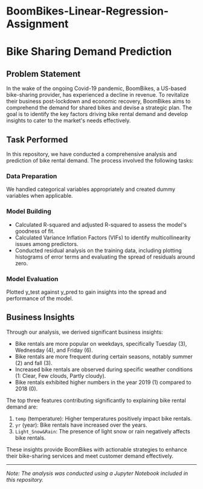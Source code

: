 # BoomBikes-Linear-Regression-Assignment

# Bike Sharing Demand Prediction

## Problem Statement

In the wake of the ongoing Covid-19 pandemic, BoomBikes, a US-based bike-sharing provider, has experienced a decline in revenue. To revitalize their business post-lockdown and economic recovery, BoomBikes aims to comprehend the demand for shared bikes and devise a strategic plan. The goal is to identify the key factors driving bike rental demand and develop insights to cater to the market's needs effectively.

## Task Performed

In this repository, we have conducted a comprehensive analysis and prediction of bike rental demand. The process involved the following tasks:

### Data Preparation

We handled categorical variables appropriately and created dummy variables when applicable.

### Model Building

- Calculated R-squared and adjusted R-squared to assess the model's goodness of fit.
- Calculated Variance Inflation Factors (VIFs) to identify multicollinearity issues among predictors.
- Conducted residual analysis on the training data, including plotting histograms of error terms and evaluating the spread of residuals around zero.

### Model Evaluation

Plotted y_test against y_pred to gain insights into the spread and performance of the model.

## Business Insights

Through our analysis, we derived significant business insights:

- Bike rentals are more popular on weekdays, specifically Tuesday (3), Wednesday (4), and Friday (6).
- Bike rentals are more frequent during certain seasons, notably summer (2) and fall (3).
- Increased bike rentals are observed during specific weather conditions (1: Clear, Few clouds, Partly cloudy).
- Bike rentals exhibited higher numbers in the year 2019 (1) compared to 2018 (0).

The top three features contributing significantly to explaining bike rental demand are:

1. `temp` (temperature): Higher temperatures positively impact bike rentals.
2. `yr` (year): Bike rentals have increased over the years.
3. `Light_Snow&Rain`: The presence of light snow or rain negatively affects bike rentals.

These insights provide BoomBikes with actionable strategies to enhance their bike-sharing services and meet customer demand effectively.

---
*Note: The analysis was conducted using a Jupyter Notebook included in this repository.*
